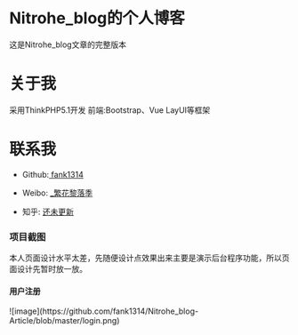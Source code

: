 # Nitrohe_blog的个人博客
这是Nitrohe_blog文章的完整版本
# 关于我
采用ThinkPHP5.1开发 前端:Bootstrap、Vue LayUI等框架
# 联系我
<ul>
<li>
<p> Github:<a href="https://github.com/fank1314"> fank1314 </a> </p>
</li>
<li>
<p>Weibo: <a href="https://weibo.com/u/6339218501" rel="nofollow"> _繁花黎落季</a></p>
</li>
<li>
<p>知乎: <a href="#" rel="nofollow"> 还未更新</a></p>
</li>
</ul>

<h3>项目截图</h3>
    <p>本人页面设计水平太差，先随便设计点效果出来主要是演示后台程序功能，所以页面设计先暂时放一放。 </p>
    <h4>用户注册</h4>
    ![image](https://github.com/fank1314/Nitrohe_blog-Article/blob/master/login.png)
